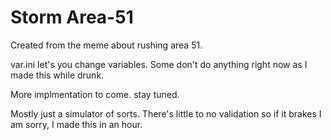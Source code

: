 # Storm Area-51

Created from the meme about rushing area 51.

var.ini let's you change variables. Some don't do anything right now as I made this while drunk.

More implmentation to come. stay tuned.

Mostly just a simulator of sorts. There's little to no validation so if it brakes I am sorry, I made this in an hour.